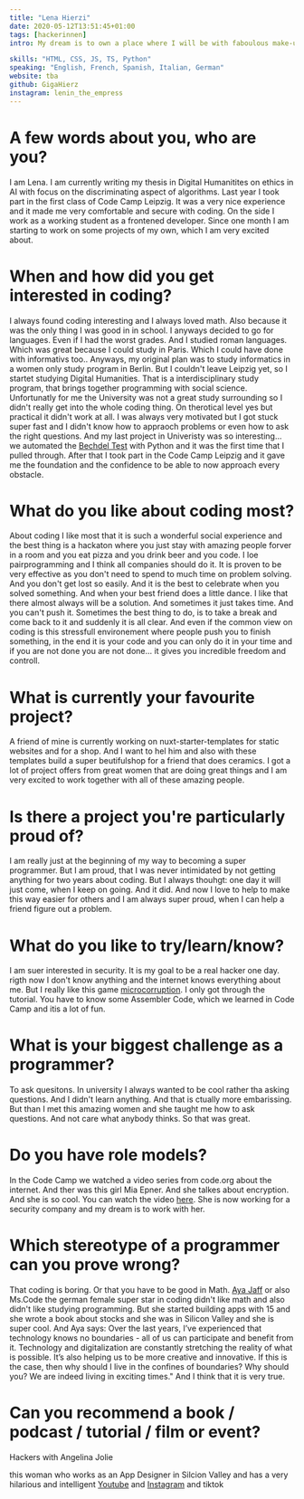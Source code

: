 ```yaml
---
title: "Lena Hierzi"
date: 2020-05-12T13:51:45+01:00
tags: [hackerinnen]
intro: My dream is to own a place where I will be with faboulous make-up, nails and in a matching tracksuit, mix cocktails, play music by the greatest women of the last 50 years and code all day and night. With my girlfriends. And italian food.

skills: "HTML, CSS, JS, TS, Python"
speaking: "English, French, Spanish, Italian, German"
website: tba
github: GigaHierz
instagram: lenin_the_empress
---
```


# A few words about you, who are you?

I am Lena. I am currently writing my thesis in Digital Humanitites on ethics in AI with focus on the discriminating aspect of algorithms. Last year I took part in the first class of Code Camp Leipzig. It was a very nice experience and it made me very comfortable and secure with coding. On the side I work as a working student as a frontened developer. Since one month I am starting to work on some projects of my own, which I am very excited about. 

# When and how did you get interested in coding?

I always found coding interesting and I always loved math. Also because it was the only thing I was good in in school. I anyways decided to go for languages. Even if I had the worst grades. And I studied roman languages. Which was great because I could study in Paris. Which I could have done with informativs too.. Anyways, my original plan was to study informatics in a women only study program in Berlin. But I couldn't leave Leipzig yet, so I startet studying Digital Humanities. That is a interdisciplinary study program, that brings together programming with social science. Unfortunatly for me the University was not a great study surrounding so I didn't really get into the whole coding thing. On therotical level yes but practical it didn't work at all. I was always very motivated but I got stuck super fast and I didn't know how to appraoch problems or even how to ask the right questions. And my last project in Univeristy was so interesting... we automated the [Bechdel Test](https://en.wikipedia.org/wiki/Bechdel_test) with Python and it was the first time that I pulled through. After that I took part in the Code Camp Leipzig and it gave me the foundation and the confidence to be able to now approach every obstacle. 


# What do you like about coding most?

About coding I like most that it is such a wonderful social experience and the best thing is a hackaton where you just stay with amazing people forver in a room and you eat pizza and you drink beer and you code. I loe pairprogramming and I think all companies should do it. It is proven to be very effective as you don't need to spend to much time on problem solving. And you don't get lost so easily. And it is the best to celebrate when you solved something. And when your best friend does a little dance. 
I like that there almost always will be a solution. And sometimes it just takes time. And you can't push it. Sometimes the best thing to do, is to take a break and come back to it and suddenly it is all clear. And even if the common view on coding is this stressfull environement where people push you to finish something, in the end it is your code and you can only do it in your time and if you are not done you are not done... it gives you incredible freedom and controll.

# What is currently your favourite project?

A friend of mine is currently working on nuxt-starter-templates for static websites and for a shop. And I want to hel him and also with these templates build a super beutifulshop for a friend that does ceramics. I got a lot of project offers from great women that are doing great things and I am very excited to work together with all of these amazing people. 

# Is there a project you're particularly proud of?

I am really just at the beginning of my way to becoming a super programmer. But I am proud, that I was never intimidated by not getting anything for two years about coding. But I always thouhgt: one day it will just come, when I keep on going. And it did. And now I love to help to make this way easier for others and I am always super proud, when I can help a friend figure out a problem. 

# What do you like to try/learn/know?

I am suer interested in security. It is my goal to be a real hacker one day. rigth now I don't know anything and the internet knows everything about me. But I really like this game [microcorruption](https://microcorruption.com/about). I only got through the tutorial. You have to know some Assembler Code, which we learned in Code Camp and itis a lot of fun. 

# What is your biggest challenge as a programmer?

To ask quesitons. In university I always wanted to be cool rather tha asking questions. And I didn't learn anything. And that is ctually more embarissing. But than I met this amazing women and she taught me how to ask questions. And not care what anybody thinks. So that was great. 

# Do you have role models?

In the Code Camp we watched a video series from code.org about the internet. And ther was this girl Mia Epner. And she talkes about encryption. And she is so cool. You can watch the video [here](https://www.youtube.com/watch?v=ZghMPWGXexs). She is now working for a security company and my dream is to work with her. 

# Which stereotype of a programmer can you prove wrong?

That coding is boring. Or that you have to be good in Math. [Aya Jaff](https://www.instagram.com/ayawashingherhands/) or also Ms.Code the german female super star in coding didn't like math and also didn't like studying programming. But she started building apps with 15 and she wrote a book about stocks and she was in Silicon Valley and she is super cool. And Aya says: Over the last years, I’ve experienced that technology knows no boundaries - all of us can participate and benefit from it. Technology and digitalization are constantly stretching the reality of what is possible. It’s also helping us to be more creative and innovative. If this is the case, then why should I live in the confines of boundaries? Why should you? We are indeed living in exciting times." And I think that it is very true. 

# Can you recommend a book / podcast / tutorial / film or event?

Hackers with Angelina Jolie

this woman who works as an App Designer in Silcion Valley and has a very hilarious and intelligent [Youtube](https://www.youtube.com/c/designalily) and [Instagram](https://www.instagram.com/designalily/) and tiktok

